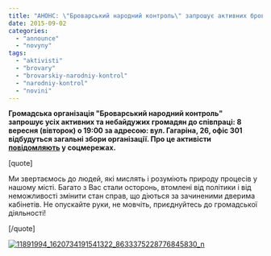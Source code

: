 ```yaml
---
title: "АНОНС: \"Броварський народний контроль\" запрошує активних броварчан до співпраці"
date: 2015-09-02
categories: 
  - "announce"
  - "novyny"
tags: 
  - "aktivisti"
  - "brovary"
  - "brovarskiy-narodniy-kontrol"
  - "narodniy-kontrol"
  - "novini"
---
```


**Громадська організація "Броварський народний контроль" запрошує усіх активних та небайдужих громадян до співпраці: 8 вересня (вівторок) о 19:00 за адресою: вул. Гагаріна, 26, офіс 301 відбудуться загальні збори організації. Про це активісти [повідомляють](https://www.facebook.com/events/854585144627258/) у соцмережах.**

\[quote\]

Ми звертаємось до людей, які мислять і розуміють природу процесів у нашому місті. Багато з Вас стали осторонь, втомлені від політики і від неможливості змінити стан справ, що діються за зачиненими дверима кабінетів. Не опускайте руки, не мовчіть, приєднуйтесь до громадської діяльності!

\[/quote\]

[![11891994_1620734191541322_8633375228776845830_n](https://mpz.brovary.org/wp-content/uploads/2015/09/11891994_1620734191541322_8633375228776845830_n.jpg)](https://mpz.brovary.org/wp-content/uploads/2015/09/11891994_1620734191541322_8633375228776845830_n.jpg)
